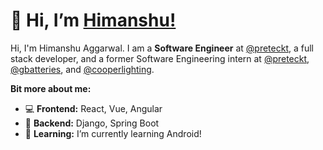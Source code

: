 # 👋 Hi, I’m [Himanshu!](https://himanshuaggarwal.com/)

Hi, I'm Himanshu Aggarwal. I am a **Software Engineer** at [@preteckt](https://www.preteckt.com/), a full stack developer, and a former Software Engineering intern at [@preteckt](https://www.preteckt.com/), [@gbatteries](https://www.gbatteries.com/), and [@cooperlighting](https://www.cooperlighting.com/global).



**Bit more about me:**

- 💻 **Frontend:** React, Vue, Angular
- 🐼 **Backend:** Django, Spring Boot
- 🌱 **Learning:** I’m currently learning Android!

